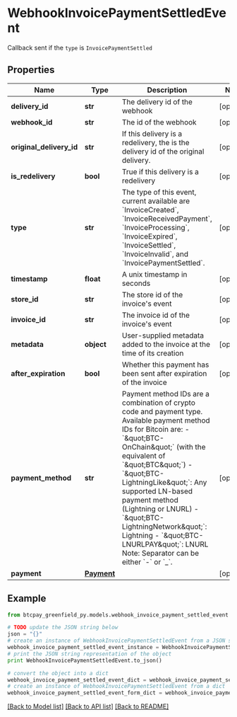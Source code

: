 # WebhookInvoicePaymentSettledEvent

Callback sent if the `type` is `InvoicePaymentSettled`

## Properties
Name | Type | Description | Notes
------------ | ------------- | ------------- | -------------
**delivery_id** | **str** | The delivery id of the webhook | [optional] 
**webhook_id** | **str** | The id of the webhook | [optional] 
**original_delivery_id** | **str** | If this delivery is a redelivery, the is the delivery id of the original delivery. | [optional] 
**is_redelivery** | **bool** | True if this delivery is a redelivery | [optional] 
**type** | **str** | The type of this event, current available are &#x60;InvoiceCreated&#x60;, &#x60;InvoiceReceivedPayment&#x60;, &#x60;InvoiceProcessing&#x60;, &#x60;InvoiceExpired&#x60;, &#x60;InvoiceSettled&#x60;, &#x60;InvoiceInvalid&#x60;, and &#x60;InvoicePaymentSettled&#x60;. | [optional] 
**timestamp** | **float** | A unix timestamp in seconds | [optional] 
**store_id** | **str** | The store id of the invoice&#39;s event | [optional] 
**invoice_id** | **str** | The invoice id of the invoice&#39;s event | [optional] 
**metadata** | **object** | User-supplied metadata added to the invoice at the time of its creation | [optional] 
**after_expiration** | **bool** | Whether this payment has been sent after expiration of the invoice | [optional] 
**payment_method** | **str** | Payment method IDs are a combination of crypto code and payment type. Available payment method IDs for Bitcoin are:   - &#x60;\&quot;BTC-OnChain\&quot;&#x60; (with the equivalent of &#x60;\&quot;BTC\&quot;&#x60;)    -&#x60;\&quot;BTC-LightningLike\&quot;&#x60;: Any supported LN-based payment method (Lightning or LNURL)    - &#x60;\&quot;BTC-LightningNetwork\&quot;&#x60;: Lightning    - &#x60;\&quot;BTC-LNURLPAY\&quot;&#x60;: LNURL        Note: Separator can be either &#x60;-&#x60; or &#x60;_&#x60;. | [optional] 
**payment** | [**Payment**](Payment.md) |  | [optional] 

## Example

```python
from btcpay_greenfield_py.models.webhook_invoice_payment_settled_event import WebhookInvoicePaymentSettledEvent

# TODO update the JSON string below
json = "{}"
# create an instance of WebhookInvoicePaymentSettledEvent from a JSON string
webhook_invoice_payment_settled_event_instance = WebhookInvoicePaymentSettledEvent.from_json(json)
# print the JSON string representation of the object
print WebhookInvoicePaymentSettledEvent.to_json()

# convert the object into a dict
webhook_invoice_payment_settled_event_dict = webhook_invoice_payment_settled_event_instance.to_dict()
# create an instance of WebhookInvoicePaymentSettledEvent from a dict
webhook_invoice_payment_settled_event_form_dict = webhook_invoice_payment_settled_event.from_dict(webhook_invoice_payment_settled_event_dict)
```
[[Back to Model list]](../README.md#documentation-for-models) [[Back to API list]](../README.md#documentation-for-api-endpoints) [[Back to README]](../README.md)


